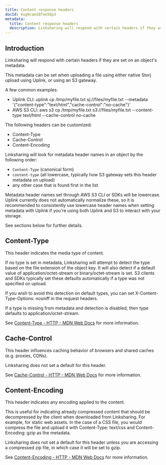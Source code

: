 ```yaml
---
title: Content response headers
docId: eug9caeS8fee5Ep3
metadata:
  title: Content response headers
  description: Linksharing will respond with certain headers if they are set on an object's metadata.
---
```


## Introduction

Linksharing will respond with certain headers if they are set on an object's metadata.

This metadata can be set when uploading a file using either native Storj upload using Uplink, or using an S3 gateway.

A few common examples:

* Uplink CLI: uplink cp /tmp/myfile.txt sj://files/myfile.txt --metadata '{"content-type":"text/html","cache-control":"no-cache"}'
* AWS S3 CLI: aws s3 cp /tmp/myfile.txt s3://files/myfile.txt --content-type text/html --cache-control no-cache

The following headers can be customized:

* Content-Type
* Cache-Control
* Content-Encoding

Linksharing will look for metadata header names in an object by the following order:

* `Content-Type` (canonical form)
* `content-type` (all lowercase, typically how S3 gateway sets this header metadata on upload)
* any other case that is found first in the list

Metadata header names set through AWS S3 CLI or SDKs will be lowercase. Uplink currently does not automatically normalize these, so it is recommended to consistently use lowercase header names when setting metadata with Uplink if you're using both Uplink and S3 to interact with your storage.

See sections below for further details.

## Content-Type

This header indicates the media type of content.

If no type is set in metadata, Linksharing will attempt to detect the type based on the file extension of the object key. It will also detect if a default value of application/octet-stream or binary/octet-stream is set. S3 clients and SDKs typically set these defaults automatically if a type was not specified on upload.

If you wish to avoid this detection on default types, you can set X-Content-Type-Options: nosniff in the request headers.

If a type is missing from metadata and detection is disabled, then type defaults to application/octet-stream.

See [Content-Type - HTTP - MDN Web Docs](https://developer.mozilla.org/docs/Web/HTTP/Headers/Content-Type) for more information.

## Cache-Control

This header influences caching behavior of browsers and shared caches (e.g. proxies, CDNs).

Linksharing does not set a default for this header.

See [Cache-Control - HTTP - MDN Web Docs](https://developer.mozilla.org/docs/Web/HTTP/Headers/Cache-Control) for more information.

## Content-Encoding

This header indicates any encoding applied to the content.

This is useful for indicating already compressed content that should be decompressed by the client when downloaded from Linksharing. For example, for static web assets. In the case of a CSS file, you would compress the file and upload it with Content-Type: text/css and Content-Encoding: gzip as the metadata.

Linksharing does not set a default for this header unless you are accessing a compressed zip file, in which case it will be set to gzip.

See [Content-Encoding - HTTP - MDN Web Docs](https://developer.mozilla.org/docs/Web/HTTP/Headers/Content-Encoding) for more information.
